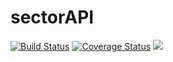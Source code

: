 # sectorAPI 

[![Build Status](https://app.travis-ci.com/dirtyformal/sectorAPI.svg?token=CE3XBpDrzF2nbcTXRUwj&branch=main)](https://app.travis-ci.com/dirtyformal/sectorAPI)
[![Coverage Status](https://coveralls.io/repos/github/dirtyformal/sectorAPI/badge.svg?branch=main)](https://coveralls.io/github/dirtyformal/sectorAPI?branch=main)
<a href="https://codeclimate.com/github/dirtyformal/sectorAPI/maintainability"><img src="https://api.codeclimate.com/v1/badges/9747f633c2727eeaf4c8/maintainability" /></a>